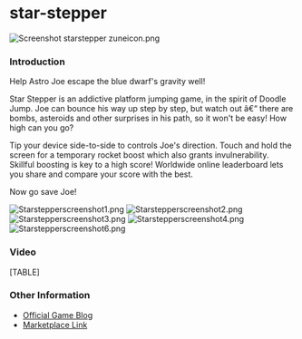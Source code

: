 # star-stepper

![Screenshot starstepper zuneicon.png](../.gitbook/assets/migrated\_media-Screenshot\_starstepper\_zuneicon.png)

### Introduction

Help Astro Joe escape the blue dwarf's gravity well!

Star Stepper is an addictive platform jumping game, in the spirit of Doodle Jump. Joe can bounce his way up step by step, but watch out â€“ there are bombs, asteroids and other surprises in his path, so it won't be easy! How high can you go?

Tip your device side-to-side to controls Joe's direction. Touch and hold the screen for a temporary rocket boost which also grants invulnerability. Skillful boosting is key to a high score! Worldwide online leaderboard lets you share and compare your score with the best.

Now go save Joe!

![Starstepperscreenshot1.png](../.gitbook/assets/migrated\_media-Starstepperscreenshot1.png) ![Starstepperscreenshot2.png](../.gitbook/assets/migrated\_media-Starstepperscreenshot2.png) ![Starstepperscreenshot3.png](../.gitbook/assets/migrated\_media-Starstepperscreenshot3.png) ![Starstepperscreenshot4.png](../.gitbook/assets/migrated\_media-Starstepperscreenshot4.png) ![Starstepperscreenshot6.png](../.gitbook/assets/migrated\_media-Starstepperscreenshot6.png)

### Video

\[TABLE]

### Other Information

* [Official Game Blog](http://capncode.blogspot.com/2011/03/introducing-wp7-game-star-stepper.html)
* [Marketplace Link](http://social.zune.net/redirect?type=phoneApp\&id=37b9028d-1d42-e011-854c-00237de2db9e)
